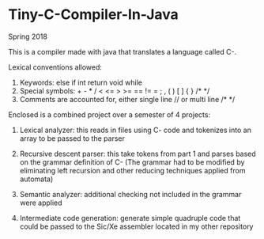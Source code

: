# Tiny-C-Compiler-In-Java
Spring 2018

This is a compiler made with java that translates a language called C-.

Lexical conventions allowed:

1. Keywords: else if int return void while
2. Special symbols: + - * / < <= > >= == != = ; , ( ) [ ] { } /* */
3. Comments are accounted for, either single line // or multi line /* */

Enclosed is a combined project over a semester of 4 projects:
1. Lexical analyzer: this reads in files using C- code and tokenizes into an array to be passed to the parser

2. Recursive descent parser: this take tokens from part 1 and parses based on the grammar definition of C-
   (The grammar had to be modified by eliminating left recursion and other reducing techniques applied from automata)
   
3. Semantic analyzer: additional checking not included in the grammar were applied 

4. Intermediate code generation: generate simple quadruple code that could be passed to the Sic/Xe assembler located in my other repository
